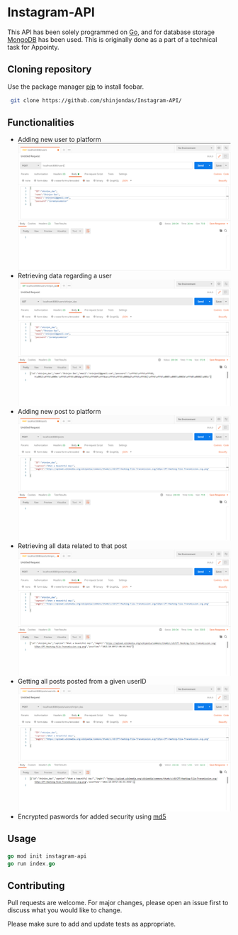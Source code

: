 # Instagram-API

This API has been solely programmed on [Go](https://golang.org/), and for database storage [MongoDB](https://www.mongodb.com/) has been used. This is originally done as a part of a technical task for Appointy. 

## Cloning repository

Use the package manager [pip](https://pip.pypa.io/en/stable/) to install foobar.

```bash
 git clone https://github.com/shinjondas/Instagram-API/
```
## Functionalities
- Adding new user to platform![New User](https://github.com/shinjondas/Instagram-API/blob/main/output/PostUser.PNG)
- Retrieving data regarding a user ![Get User](https://github.com/shinjondas/Instagram-API/blob/main/output/GetUser.PNG)
- Adding new post to platform![Create Post](https://github.com/shinjondas/Instagram-API/blob/main/output/PostPost.PNG)
- Retrieving all data related to that post![Fetch Post](https://github.com/shinjondas/Instagram-API/blob/main/output/GetPost.PNG)
- Getting all posts posted from a given userID![Fetch All Posts of a user](https://github.com/shinjondas/Instagram-API/blob/main/output/AllPostsOfUser.PNG)
- Encrypted paswords for added security using [md5](https://en.wikipedia.org/wiki/MD5)

## Usage

```go
go mod init instagram-api
go run index.go
```

## Contributing
Pull requests are welcome. For major changes, please open an issue first to discuss what you would like to change.

Please make sure to add and update tests as appropriate.
